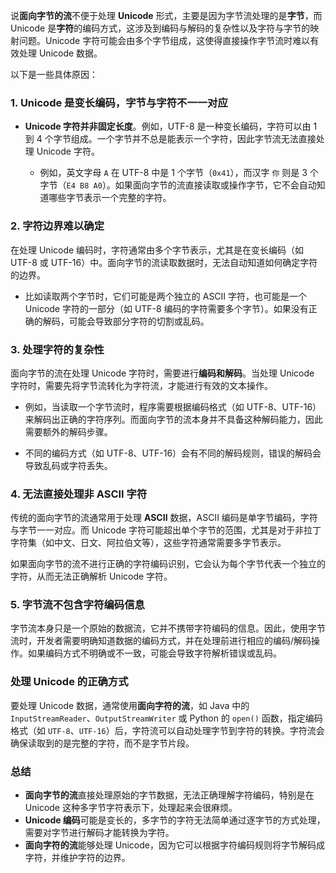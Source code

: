 说**面向字节的流**不便于处理 **Unicode** 形式，主要是因为字节流处理的是**字节**，而 Unicode 是**字符**的编码方式，这涉及到编码与解码的复杂性以及字符与字节的映射问题。Unicode 字符可能会由多个字节组成，这使得直接操作字节流时难以有效处理 Unicode 数据。

以下是一些具体原因：

### 1. **Unicode 是变长编码，字节与字符不一一对应**

- **Unicode 字符并非固定长度**。例如，UTF-8 是一种变长编码，字符可以由 1 到 4 个字节组成。一个字节并不总是能表示一个字符，因此字节流无法直接处理 Unicode 字符。
  
  - 例如，英文字母 `A` 在 UTF-8 中是 1 个字节（`0x41`），而汉字 `你` 则是 3 个字节（`E4 B8 A0`）。如果面向字节的流直接读取或操作字节，它不会自动知道哪些字节表示一个完整的字符。

### 2. **字符边界难以确定**
   
   在处理 Unicode 编码时，字符通常由多个字节表示，尤其是在变长编码（如 UTF-8 或 UTF-16）中。面向字节的流读取数据时，无法自动知道如何确定字符的边界。

   - 比如读取两个字节时，它们可能是两个独立的 ASCII 字符，也可能是一个 Unicode 字符的一部分（如 UTF-8 编码的字符需要多个字节）。如果没有正确的解码，可能会导致部分字符的切割或乱码。

### 3. **处理字符的复杂性**
   
   面向字节的流在处理 Unicode 字符时，需要进行**编码和解码**。当处理 Unicode 字符时，需要先将字节流转化为字符流，才能进行有效的文本操作。
   
   - 例如，当读取一个字节流时，程序需要根据编码格式（如 UTF-8、UTF-16）来解码出正确的字符序列。而面向字节的流本身并不具备这种解码能力，因此需要额外的解码步骤。
   
   - 不同的编码方式（如 UTF-8、UTF-16）会有不同的解码规则，错误的解码会导致乱码或字符丢失。

### 4. **无法直接处理非 ASCII 字符**
   
   传统的面向字节的流通常用于处理 **ASCII** 数据，ASCII 编码是单字节编码，字符与字节一一对应。而 Unicode 字符可能超出单个字节的范围，尤其是对于非拉丁字符集（如中文、日文、阿拉伯文等），这些字符通常需要多字节表示。
   
   如果面向字节的流不进行正确的字符编码识别，它会认为每个字节代表一个独立的字符，从而无法正确解析 Unicode 字符。

### 5. **字节流不包含字符编码信息**
   
   字节流本身只是一个原始的数据流，它并不携带字符编码的信息。因此，使用字节流时，开发者需要明确知道数据的编码方式，并在处理前进行相应的编码/解码操作。如果编码方式不明确或不一致，可能会导致字符解析错误或乱码。

### 处理 Unicode 的正确方式

要处理 Unicode 数据，通常使用**面向字符的流**，如 Java 中的 `InputStreamReader`、`OutputStreamWriter` 或 Python 的 `open()` 函数，指定编码格式（如 `UTF-8`、`UTF-16`）后，字符流可以自动处理字节到字符的转换。字符流会确保读取到的是完整的字符，而不是字节片段。

### 总结

- **面向字节的流**直接处理原始的字节数据，无法正确理解字符编码，特别是在 Unicode 这种多字节字符表示下，处理起来会很麻烦。
- **Unicode 编码**可能是变长的，多字节的字符无法简单通过逐字节的方式处理，需要对字节进行解码才能转换为字符。
- **面向字符的流**能够处理 Unicode，因为它可以根据字符编码规则将字节解码成字符，并维护字符的边界。